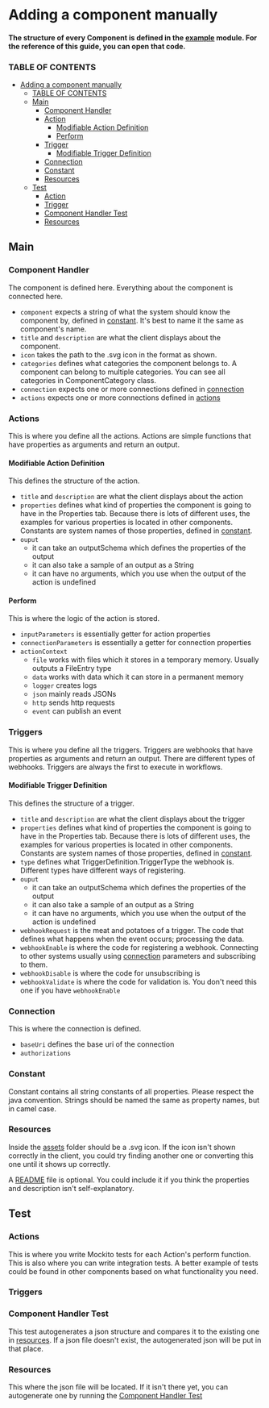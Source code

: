 # Adding a component manually

#### The structure of every Component is defined in the [example](example) module. For the reference of this guide, you can open that code.

### TABLE OF CONTENTS
- [Adding a component manually](#adding-a-component-manually)
    + [TABLE OF CONTENTS](#table-of-contents)
  * [Main](#main)
    + [Component Handler](#component-handler)
    + [Action](#actions)
      - [Modifiable Action Definition](#modifiable-action-definition)
      - [Perform](#perform)
    + [Trigger](#triggers)
      - [Modifiable Trigger Definition](#modifiable-trigger-definition)
    + [Connection](#connection)
    + [Constant](#constant)
    + [Resources](#resources)
  * [Test](#test)
    + [Action](#actions-1)
    + [Trigger](#triggers-1)
    + [Component Handler Test](#component-handler-test)
    + [Resources](#resources-1)

## Main

### Component Handler
The component is defined here. Everything about the component is connected here.

- `component` expects a string of what the system should know the component by, defined in [constant](#constant). It's best to name it the same as component's name.
- `title` and `description` are what the client displays about the component.
- `icon` takes the path to the .svg icon in the format as shown.
- `categories` defines what categories the component belongs to. A component can belong to multiple categories. You can see all categories in ComponentCategory class.
- `connection` expects one or more connections defined in [connection](#connection)
- `actions` expects one or more connections defined in [actions](#actions)

### Actions
This is where you define all the actions. Actions are simple functions that have properties as arguments and return an output.

#### Modifiable Action Definition
This defines the structure of the action.

- `title` and `description` are what the client displays about the action
- `properties` defines what kind of properties the component is going to have in the Properties tab. Because there is lots of different uses, the examples for various properties is located in other components. Constants are system names of those properties, defined in [constant](#constant).
- `ouput`
  + it can take an outputSchema which defines the properties of the output
  + it can also take a sample of an output as a String
  + it can have no arguments, which you use when the output of the action is undefined

#### Perform
This is where the logic of the action is stored.

- `inputParameters` is essentially getter for action properties
- `connectionParameters` is essentially a getter for connection properties
- `actionContext`
  - `file` works with files which it stores in a temporary memory. Usually outputs a FileEntry type
  - `data` works with data which it can store in a permanent memory
  - `logger` creates logs
  - `json` mainly reads JSONs
  - `http` sends http requests
  - `event` can publish an event

### Triggers
This is where you define all the triggers. Triggers are webhooks that have properties as arguments and return an output. There are different types of webhooks. Triggers are always the first to execute in workflows.

#### Modifiable Trigger Definition
This defines the structure of a trigger.

- `title` and `description` are what the client displays about the trigger
- `properties` defines what kind of properties the component is going to have in the Properties tab. Because there is lots of different uses, the examples for various properties is located in other components. Constants are system names of those properties, defined in [constant](#constant).
- `type` defines what TriggerDefinition.TriggerType the webhook is. Different types have different ways of registering.
- `ouput`
    + it can take an outputSchema which defines the properties of the output
    + it can also take a sample of an output as a String
    + it can have no arguments, which you use when the output of the action is undefined
- `webhookRequest` is the meat and potatoes of a trigger. The code that defines what happens when the event occurs; processing the data.
- `webhookEnable` is where the code for registering a webhook. Connecting to other systems usually using [connection](#connection) parameters and subscribing to them.
- `webhookDisable` is where the code for unsubscribing is
- `webhookValidate` is where the code for validation is. You don't need this one if you have `webhookEnable`

### Connection
This is where the connection is defined.

- `baseUri` defines the base uri of the connection
- `authorizations`

### Constant
Constant contains all string constants of all properties. Please respect the java convention. Strings should be named the same as property names, but in camel case.

### Resources
Inside the [assets](example/src/main/resources/assets) folder should be a .svg icon. If the icon isn't shown correctly in the client, you could try finding another one or converting this one until it shows up correctly.

A [README](example/src/main/resources/README.md) file is optional. You could include it if you think the properties and description isn't self-explanatory.

## Test

### Actions
This is where you write Mockito tests for each Action's perform function. This is also where you can write integration tests. A better example of tests could be found in other components based on what functionality you need.

### Triggers


### Component Handler Test
This test autogenerates a json structure and compares it to the existing one in [resources](example/src/test/resources/definition). If a json file doesn't exist, the autogenerated json will be put in that place.

### Resources
This where the json file will be located. If it isn't there yet, you can autogenerate one by running the [Component Handler Test](#component-handler-test)
